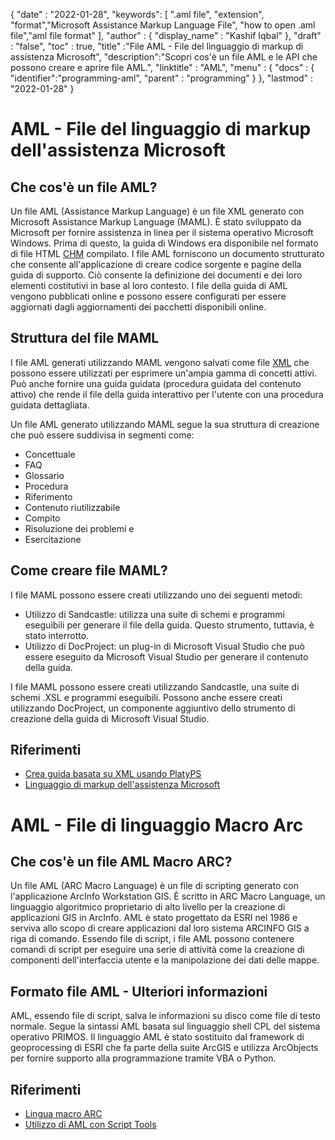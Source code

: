
{
  "date" : "2022-01-28",
  "keywords": [ ".aml file", "extension", "format","Microsoft Assistance Markup Language File", "how to open .aml file","aml file format" ],
  "author" : {
    "display_name" : "Kashif Iqbal"
},
  "draft" : "false",
  "toc" : true,
  "title" :"File AML - File del linguaggio di markup di assistenza Microsoft",
  "description":"Scopri cos'è un file AML e le API che possono creare e aprire file AML.",
  "linktitle" : "AML",
  "menu" : {
    "docs" : {
      "identifier":"programming-aml",
      "parent" : "programming"
}
},
  "lastmod" : "2022-01-28"
}

# AML - File del linguaggio di markup dell'assistenza Microsoft

## Che cos'è un file AML?

Un file AML (Assistance Markup Language) è un file XML generato con Microsoft Assistance Markup Language (MAML). È stato sviluppato da Microsoft per fornire assistenza in linea per il sistema operativo Microsoft Windows. Prima di questo, la guida di Windows era disponibile nel formato di file HTML [CHM](/it/web/chm/) compilato. I file AML forniscono un documento strutturato che consente all'applicazione di creare codice sorgente e pagine della guida di supporto. Ciò consente la definizione dei documenti e dei loro elementi costitutivi in base al loro contesto. I file della guida di AML vengono pubblicati online e possono essere configurati per essere aggiornati dagli aggiornamenti dei pacchetti disponibili online.

## Struttura del file MAML

I file AML generati utilizzando MAML vengono salvati come file [XML](/it/web/xml/) che possono essere utilizzati per esprimere un'ampia gamma di concetti attivi. Può anche fornire una guida guidata (procedura guidata del contenuto attivo) che rende il file della guida interattivo per l'utente con una procedura guidata dettagliata.

Un file AML generato utilizzando MAML segue la sua struttura di creazione che può essere suddivisa in segmenti come:

* Concettuale
* FAQ
* Glossario
* Procedura
* Riferimento
* Contenuto riutilizzabile
* Compito
* Risoluzione dei problemi e
* Esercitazione

## Come creare file MAML?

I file MAML possono essere creati utilizzando uno dei seguenti metodi:

* Utilizzo di Sandcastle: utilizza una suite di schemi e programmi eseguibili per generare il file della guida. Questo strumento, tuttavia, è stato interrotto.
* Utilizzo di DocProject: un plug-in di Microsoft Visual Studio che può essere eseguito da Microsoft Visual Studio per generare il contenuto della guida.

I file MAML possono essere creati utilizzando Sandcastle, una suite di schemi .XSL e programmi eseguibili. Possono anche essere creati utilizzando DocProject, un componente aggiuntivo dello strumento di creazione della guida di Microsoft Visual Studio.

## Riferimenti

* [Crea guida basata su XML usando PlatyPS
](https://learn.microsoft.com/en-us/powershell/scripting/dev-cross-plat/create-help-using-platyps?view=powershell-7.2)
* [Linguaggio di markup dell'assistenza Microsoft](https://en.wikipedia.org/wiki/Microsoft_Assistance_Markup_Language)

# AML - File di linguaggio Macro Arc

## Che cos'è un file AML Macro ARC?

Un file AML (ARC Macro Language) è un file di scripting generato con l'applicazione ArcInfo Workstation GIS. È scritto in ARC Macro Language, un linguaggio algoritmico proprietario di alto livello per la creazione di applicazioni GIS in ArcInfo. AML è stato progettato da ESRI nel 1986 e serviva allo scopo di creare applicazioni dal loro sistema ARCINFO GIS a riga di comando. Essendo file di script, i file AML possono contenere comandi di script per eseguire una serie di attività come la creazione di componenti dell'interfaccia utente e la manipolazione dei dati delle mappe.

## Formato file AML - Ulteriori informazioni

AML, essendo file di script, salva le informazioni su disco come file di testo normale. Segue la sintassi AML basata sul linguaggio shell CPL del sistema operativo PRIMOS. Il linguaggio AML è stato sostituito dal framework di geoprocessing di ESRI che fa parte della suite ArcGIS e utilizza ArcObjects per fornire supporto alla programmazione tramite VBA o Python.

## Riferimenti

* [Lingua macro ARC](https://en.wikipedia.org/wiki/ARC_Macro_Language)
* [Utilizzo di AML con Script Tools](https://desktop.arcgis.com/en/arcmap/latest/analyze/creating-tools/using-amls-with-script-tools.htm)

